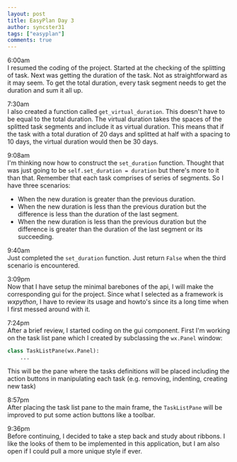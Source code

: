```yaml
---
layout: post
title: EasyPlan Day 3
author: syncster31
tags: ["easyplan"]
comments: true
---
```

6:00am  
I resumed the coding of the project. Started at the checking of the splitting of task. Next was getting the duration of the task. Not as straightforward as it may seem. To get the total duration, every task segment needs to get the duration and sum it all up.

7:30am  
I also created a function called ```get_virtual_duration```. This doesn't have to be equal to the total duration. The virtual duration takes the spaces of the splitted task segments and include it as virtual duration. This means that if the task with a total duration of 20 days and splitted at half with a spacing to 10 days, the virtual duration would then be 30 days.

9:08am  
I'm thinking now how to construct the ```set_duration``` function. Thought that was just going to be ```self.set_duration = duration``` but there's more to it than that. Remember that each task comprises of series of segments. So I have three scenarios:

- When the new duration is greater than the previous duration.
- When the new duration is less than the previous duration but the difference is less than the duration of the last segment.
- When the new duration is less than the previous duration but the difference is greater than the duration of the last segment or its succeeding.

9:40am  
Just completed the ```set_duration``` function. Just return ```False``` when the third scenario is encountered.

3:09pm  
Now that I have setup the minimal barebones of the api, I will make the corresponding gui for the project. Since what I selected as a framework is _wxpython_, I have to review its usage and howto's since its a long time when I first messed around with it.

7:24pm  
After a brief review, I started coding on the gui component. First I'm working on the task list pane which I created by subclassing the ```wx.Panel``` window:

```python
class TaskListPane(wx.Panel):
    ...
```

This will be the pane where the tasks definitions will be placed including the action buttons in manipulating each task (e.g. removing, indenting, creating new task)

8:57pm  
After placing the task list pane to the main frame, the ```TaskListPane``` will be improved to put some action buttons like a toolbar.

9:36pm  
Before continuing, I decided to take a step back and study about ribbons. I like the looks of them to be implemented in this application, but I am also open if I could pull a more unique style if ever.
